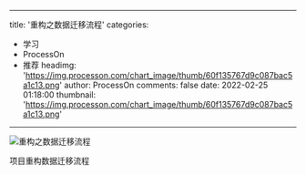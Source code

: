 
---
title: '重构之数据迁移流程'
categories: 
 - 学习
 - ProcessOn
 - 推荐
headimg: 'https://img.processon.com/chart_image/thumb/60f135767d9c087bac5a1c13.png'
author: ProcessOn
comments: false
date: 2022-02-25 01:18:00
thumbnail: 'https://img.processon.com/chart_image/thumb/60f135767d9c087bac5a1c13.png'
---

<div>   
<img class="thumb" alt="重构之数据迁移流程" src="https://img.processon.com/chart_image/thumb/60f135767d9c087bac5a1c13.png" referrerpolicy="no-referrer">
<p>项目重构数据迁移流程</p>  
</div>
            